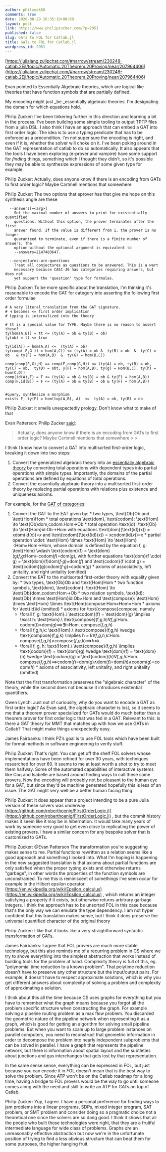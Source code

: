 ```yaml
---
author: philzook58
comments: true
date: 2020-08-29 16:35:19+00:00
layout: post
link: https://www.philipzucker.com/?p=2951
published: false
slug: GATs to FOL for Catlab.jl
title: GATs to FOL for Catlab.jl
wordpress_id: 2951
---
```





[https://julialang.zulipchat.com/#narrow/stream/230248-catlab.2Ejl/topic/Automatic.20Theorem.20Proving/near/207964406](https://julialang.zulipchat.com/#narrow/stream/230248-catlab.2Ejl/topic/Automatic.20Theorem.20Proving/near/207964406)







Evan pointed to Essentially Algebraic theories, which are logical like theories that have function symbols that are partially defined.







My encoding might just _be _essentially algebraic theories. I'm designating the domain for which equations hold.







Philip Zucker: I've been tinkering further in this direction and learning a bit in the process. I've been building some simple tooling to output TPTP files from a julia DSL. I also think I have an approach that can embed a GAT into first order logic. The idea is to use a typing predicate that has to be enforced as a precondition. I'm not super sure the encoding is right, and even if it is, whether the solver will choke on it. I've been poking around in the GAT representation of catlab to do so automatically. It also appears that the tools I have been exploring (e-prover and vampire) have some support for _finding_ things, something which I thought they didn't, so it's possible they may be able to synthesize expressions of some given type for example.







Philip Zucker: Actually, does anyone know if there is an encoding from GATs to first order logic? Maybe Cartmell mentions that somewhere







Philip Zucker: The two options that eprover has that give me hope on this synthesis angle are these






    
      --answers[=<arg>]
        Set the maximal number of answers to print for existentially quantified
        questions. Without this option, the prover terminates after the first
        answer found. If the value is different from 1, the prover is no longer
        guaranteed to terminate, even if there is a finite number of answers. The
        option without the optional argument is equivalent to
        --answers=2147483647.
    
      --conjectures-are-questions
        Treat all conjectures as questions to be answered. This is a wart
        necessary because CASC-J6 has categories requiring answers, but does not
        yet support the 'question' type for formulas.
    







Philip Zucker: To be more specific about the translation, I'm thinking it's reasonable to encode the GAT for category into asserting the following first order formulae






    
    # A very literal translation from the GAT signature.
    # ⊣ becomes <= first order implication
    # typing is internalized into the theory
    
    # tt is a special value for TYPE. Maybe there is no reason to assert these?
    ty(hom(A,B)) = tt <= (ty(A) = ob & ty(B) = ob)
    ty(ob) = tt <= true
    
    ty(id(A)) = hom(A,A) <=  (ty(A) = ob)
    ty(comp( F,G )) = hom(A,C)) <= (ty(A) = ob &  ty(B) = ob  &  ty(C) = ob   & ty(F) = hom(A,B)  &  ty(G) = hom(B,C))
    
    comp(comp(F,G),H) == comp(F,comp(G,H)) <= (ty(A) = ob, ty(B) = ob, ty(C) = ob,  ty(D) = obt, y(F) = hom(A,B), ty(g) = Hom(B,C), ty(h) = hom(C,D))
    comp(id(A),F) = F <= (ty(A) = ob & ty(B) = ob & ty(F) = hom(A,B))
    comp(F,id(B)) = F <= (ty(A) = ob & ty(B) = ob & ty(F) = hom(A,B))
    
    
    #query, synthesize a morphism
    exists F, ty(F) = hom(tup(A,B), A)  <=  ty(A) = ob, ty(B) = ob
    







Philip Zucker: it smells unexpectedly prology. Don't know what to make of that







Evan Patterson: Philip Zucker [said](https://julialang.zulipchat.com/#narrow/stream/230248-catlab.2Ejl/topic/Automatic.20Theorem.20Proving/near/207919169):







<blockquote>Actually, does anyone know if there is an encoding from GATs to first order logic? Maybe Cartmell mentions that somewhere
> 
> </blockquote>







I think I know how to convert a GAT into multisorted first-order logic, breaking it down into two steps:







  1. Convert the generalized algebraic theory into an [essentially algebraic theory](https://ncatlab.org/nlab/show/essentially+algebraic+theory) by converting total operations with dependent types into partial operations with simple types. Importantly, the domains of the partial operations are defined by equations of _total_ operations.
  2. Convert the essentially algebraic theory into a multisorted first-order theory by replacing partial operations with relations plus existence and uniqueness axioms.






For example, for the [GAT of categories](https://github.com/AlgebraicJulia/Catlab.jl/blob/c252a655f0a8f75ffa6bce149d771134e7aa1fd8/src/theories/Category.jl#L19):







  1. Convert the GAT to the EAT given by:
    * two types, \text{Ob}Ob and \text{Hom}Hom
    * total operations \text{dom}, \text{codom}: \text{Hom} \to \text{Ob}dom,codom:Hom→Ob
    * total operation \text{id}: \text{Ob} \to \text{Hom}id:Ob→Hom with equations \text{dom}(\text{id}(x)) = xdom(id(_x_))=_x_ and \text{codom}(\text{id}(x)) = xcodom(id(_x_))=_x_
    * partial operation \cdot: \text{Hom} \times \text{Hom} \to \text{Hom}⋅:Hom×Hom→Hom, whose domain is defined by the equation f, g: \text{Hom} \vdash \text{codom}(f) = \text{dom}(g)_f_,_g_:Hom⊢codom(_f_)=dom(_g_), with further equations \text{dom}(f \cdot g) = \text{dom}(f)dom(_f_⋅_g_)=dom(_f_) and \text{codom}(f \cdot g) = \text{codom}(g)codom(_f_⋅_g_)=codom(_g_)
    * axioms of associativity, left unitality, and right unitality (omitted)
  2. Convert the EAT to the multisorted first-order theory with equality given by:
    * two types, \text{Ob}Ob and \text{Hom}Hom
    * two function symbols, \text{dom}, \text{codom}: \text{Hom} \to \text{Ob}dom,codom:Hom→Ob
    * two relation symbols, \text{id}: \text{Ob} \times \text{Hom}id:Ob×Hom and \text{compose}: \text{Hom} \times \text{Hom} \times \text{Hom}compose:Hom×Hom×Hom
    * axioms for \text{id}id (omitted)
    * axioms for \text{compose}compose, namely
      * \forall f, g: \text{Hom}.\ \text{codom}(f) = \text{dom}(g) \implies \exist h: \text{Hom}.\ \text{compose}(f,g,h)∀_f_,_g_:Hom. codom(_f_)=dom(_g_)⟹∃_h_:Hom. compose(_f_,_g_,_h_)
      * \forall f,g,h,k: \text{Hom}.\ \text{compose}(f,g,h) \wedge \text{compose}(f,g,k) \implies h = k∀_f_,_g_,_h_,_k_:Hom. compose(_f_,_g_,_h_)∧compose(_f_,_g_,_k_)⟹_h_=_k_.
      * \forall f, g, h: \text{Hom}.\ \text{compose}(f,g,h) \implies \text{codom}(f) = \text{dom}(g) \wedge \text{dom}(f) = \text{dom}(h) \wedge \text{codom}(g) = \text{codom}(h)∀_f_,_g_,_h_:Hom. compose(_f_,_g_,_h_)⟹codom(_f_)=dom(_g_)∧dom(_f_)=dom(_h_)∧codom(_g_)=codom(_h_)
    * axioms of associativity, left unitality, and right unitality (omitted)






Note that the first transformation preserves the "algebraic character" of the theory, while the second does not because it introduces existential quantifiers.







Owen Lynch: Just out of curiousity, why do you want to encode a GAT as first order logic? As Evan said, the algebraic character is lost, so it seems to me that a theorem prover specialized for GATs would do much better than a theorem prover for first order logic that was fed in a GAT. Relevant to this: is there a GAT theory for MMT that matches up with how we use GATs in Catlab? That might make things unexpectedly easy.







James Fairbanks: I think PZ’s goal is to use FOL tools which have been built for formal methods in software engineering to verify stuff.







Philip Zucker: That's right. You can get off the shelf FOL solvers whose implementations have been refined for over 30 years, with techniques researched for over 60. It seems to me at least worth a shot to try to meet them halfway. Some of the automated capabilities of interactive systems like Coq and Isabelle are based around finding ways to call these same provers. Now the encoding will probably not be pleasant to the human eye for a GAT, but since they'd be machine generated hopefully this is less of an issue. The GAT might very well be a better human facing thing







Philip Zucker: It does appear that a project intending to be a pure Julia version of these solvers was underway [https://github.com/roberthoenig/FirstOrderLogic.jl](https://github.com/roberthoenig/FirstOrderLogic.jl) , but the commit history makes it seem like it may be in hibernation. It would take many years of work by someone very good to get even close to replicating the power of existing provers. I have a similar concern for any bespoke solver that is customized to GATs.







Philip Zucker: @Evan Patterson The transformation you're suggesting makes sense to me. Partial functions rewritten as a relation seems like a good approach and something I looked into. What I'm hoping is happening in the new suggested translation is that axioms about partial functions are only satisfied when the proper typing exists and otherwise returns "garbage", in other words the properties of the function symbols are unconstrained. To me this is reminiscent of somethings I've seen occur for example in the Hilbert epsilon operator [https://en.wikipedia.org/wiki/Epsilon_calculus](https://en.wikipedia.org/wiki/Epsilon_calculus) , which returns an integer satisfying a property if it exists, but otherwise returns arbitrary garbage integers. I think the approach has to be unsorted FOL in this case because that's the only way we can emulate the type dependency. I am not hyper confident that this translation makes sense, but I think it does preserve the universal quantified character of the original theory







Philip Zucker: I like that it looks like a very straightforward syntactic transformation of GATs.







James Fairbanks: I agree that FOL provers are much more stable technology, but this also reminds me of a recurring problem in CS where we try to shove everything into the simplest abstraction that works instead of building tools for the problem at hand. Complexity theory is full of this, eg. "polynomial time reduction to a known problem". That polytime reduction doesn't have to preserve any other structure but the input/output pairs. For example, it doesn't have to respect approximate solutions, which is why you get different answers about complexity of solving a problem and complexity of approximating a solution.







I think about this all the time because CS uses graphs for everything but you have to remember what the graph means because you forgot all the problem specific structure when constructing the graph. For example solving a pipeline routing problem as a max flow problem. You discarded the geometric nature of the pipeline network when representing it as a graph, which is good for getting an algorithm for solving small pipeline problems. But when you want to scale up to large problem instances on parallel computers, you need to reconstruct that geometric information in order to decompose the problem into nearly independent subproblems that can be solved in parallel. I have a graph that represents the pipeline network, but there is information about spatial layout and the subtleties about junctions and gas interchanges that gets lost by that representation.







In the same sense sense, everything can be expressed in FOL, but just because you can encode it in FOL doesn't mean that is the best way to solve the problem. Since ATP won't be on the Catlab roadmap for a long time, having a bridge to FOL provers would be the way to go until someone comes along with the need and skill to write an ATP for GATs on top of Catlab.







Philip Zucker: Yup, I agree. I have a personal preference for finding ways to jam problems into a linear programs, SDPs, mixed integer program, SAT problem, or SMT problem and consider doing so a pragmatic choice not a theoretical one since the solvers are so dang good. I think it shows that all the people who built those technologies were right, that they are a fruitful intermediate language for wide class of problems. Graphs _are_ an unreasonably effective abstraction but now we're in the unfortunate position of trying to find a less obvious structure that can beat them for some purposes, the higher hanging fruit.









